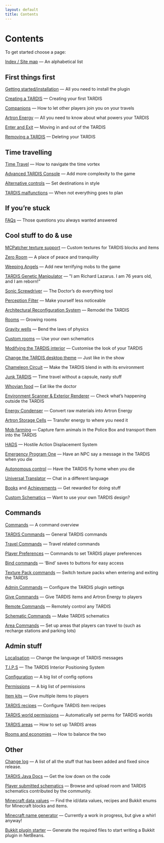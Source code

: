 ```yaml
---
layout: default
title: Contents
---
```


# Contents

To get started choose a page:

[Index / Site map](site-map.html) — An alphabetical list

## First things first

[Getting started/installation](installation.html) — All you need to install the plugin

[Creating a TARDIS](creating-a-tardis.html) — Creating your first TARDIS

[Companions](companions.html) — How to let other players join you on your travels

[Artron Energy](artron-energy.html) — All you need to know about what powers your TARDIS

[Enter and Exit](enter-and-exit.html) — Moving in and out of the TARDIS

[Removing a TARDIS](removing-a-tardis.html) — Deleting your TARDIS

## Time travelling

[Time Travel](time-travel.html) — How to navigate the time vortex

[Advanced TARDIS Console](advanced-console.html) — Add more complexity to the game

[Alternative controls](alt-controls.html) — Set destinations in style

[TARDIS malfunctions](malfunction.html) — When not everything goes to plan

## If you’re stuck

[FAQs](faqs.html) — Those questions you always wanted answered

## Cool stuff to do & use

[MCPatcher texture support](optifine.html) — Custom textures for TARDIS blocks and items

[Zero Room](zero-room.html) — A place of peace and tranquility

[Weeping Angels](weeping-angels.html) — Add new terrifying mobs to the game

[TARDIS Genetic Manipulator](lazarus.html) — "I am Richard Lazarus. I am 76 years old, and I am reborn!"

[Sonic Screwdriver](sonic-screwdriver.html) — The Doctor’s do everything tool

[Perception Filter](perception-filter.html) — Make yourself less noticeable

[Architectural Reconfiguration System](ars.html) — Remodel the TARDIS

[Rooms](rooms.html) — Growing rooms

[Gravity wells](gravity-wells.html) — Bend the laws of physics

[Custom rooms](custom-rooms.html) — Use your own schematics

[Modifying the TARDIS interior](modifying-the-tardis-interior.html) — Customise the look of your TARDIS

[Change the TARDIS desktop theme](desktop-theme.html) — Just like in the show

[Chameleon Circuit](chameleon-circuit.html) — Make the TARDIS blend in with its environment

[Junk TARDIS](junk-tardis.html) — Time travel without a capsule, nasty stuff

[Whovian food](food.html) — Eat like the doctor

[Environment Scanner & Exterior Renderer](scanner.html) — Check what’s happening outside the TARDIS

[Energy Condenser](condenser.html) — Convert raw materials into Artron Energy

[Artron Storage Cells](artron-cells.html) — Transfer energy to where you need it

[Mob farming](farming.html) — Capture farm animals in the Police Box and transport them into the TARDIS

[HADS](hads.html) — Hostile Action Displacement System

[Emergency Program One](emergency-program-one.html) — Have an NPC say a message in the TARDIS when you die

[Autonomous control](autonomous.html) — Have the TARDIS fly home when you die

[Universal Translator](translator.html) — Chat in a different language

[Books](books.html) and [Achievements](achievements.html) — Get rewarded for doing stuff

[Custom Schematics](schematics.html) — Want to use your own TARDIS design?

## Commands

[Commands](commands.html) — A command overview

[TARDIS Commands](tardis-commands.html) — General TARDIS commands

[Travel Commands](travel-commands.html) — Travel related commands

[Player Preferences](player-preferences.html) — Commands to set TARDIS player preferences

[Bind commands](bind-commands.html) — ‘Bind’ saves to buttons for easy access

[Texture Pack commands](texture-commands.html) — Switch texture packs when entering and exiting the TARDIS

[Admin Commands](admin-commands.html) — Configure the TARDIS plugin settings

[Give Commands](give-commands.html) — Give TARDIS items and Artron Energy to players

[Remote Commands](remote-commands.html) — Remotely control any TARDIS

[Schematic Commands](schematic-commands.html) — Make TARDIS schematics

[Area Commands](area-commands.html) — Set up areas that players can travel to (such as recharge stations and parking lots)

## Admin stuff

[Localisation](localisation.html) — Change the language of TARDIS messages

[T.I.P.S](tips.html) — The TARDIS Interior Positioning System

[Configuration](configuration.html) — A big list of config options

[Permissions](permissions.html) — A big list of permissions

[Item kits](kits.html) — Give multiple items to players

[TARDIS recipes](recipes.html) — Configure TARDIS item recipes

[TARDIS world permissions](add-permissions.html) — Automatically set perms for TARDIS worlds

[TARDIS areas](tardis-areas.html) — How to set up TARDIS areas

[Rooms and economies](rooms-and-economies.html) — How to balance the two

## Other

[Change log](change-log.html) — A list of all the stuff that has been added and fixed since release.

[TARDIS Java Docs](http://thenosefairy.co.nz/TARDIS_java_docs/index.html) — Get the low down on the code

[Player submitted schematics](http://tardis.thatsnotacreeper.com/) — Browse and upload room and TARDIS schematics contributed by the community.

[Minecraft data values](data-values.html) — Find the id/data values, recipes and Bukkit enums for Minecraft blocks and items.

[Minecraft name generator](name-generator.html) — Currently a work in progress, but give a whirl anyway!

[Bukkit plugin starter](http://www.thenosefairy.co.nz/plugin_starter.php) — Generate the required files to start writing a Bukkit plugin in NetBeans.
